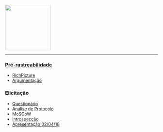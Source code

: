 <img src="http://www.freelogovectors.net/wp-content/uploads/2016/12/twitch-logo1.png" width=150px>

***

### [Pré-rastreabilidade](Pre-rastreabilidade)
* [RichPicture](RichPicture)
* [Argumentação](Argumentação)

### Elicitação
* [Questionário](Questionario)
* [Análise de Protocolo](https://github.com/gabrielziegler3/Requisitos-2018-1/wiki/H%C3%ADbrido-(An%C3%A1lise-de-Protocolo--&-Observa%C3%A7%C3%A3o-Participativa))
* MoSCoW
* [Introspecção](Introspeccao)
* [Apresentação 02/04/18](https://github.com/gabrielziegler3/Requisitos-2018-1/wiki/Apresenta%C3%A7%C3%A3o-02-04-2018)